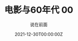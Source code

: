 ---
title: 电影与60年代 00
subtitle: 说在前面

summary: 二战之后的历史社会
date: "2021-12-30T00:00:00Z"
lastmod: "2021-12-30T00:00:00Z"
featured: false

tags: 
  -艺术
categories: 电影与60年代

image:
  caption: '[**Dunkirk**](./featured.jpg)'
  focal_point: ""
  placement: 2
  preview_only: false

gallery_item:
- album: photo
  image: 
  caption: 
---